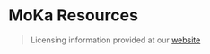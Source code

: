 # MoKa Resources 

> Licensing information provided at our [website](https://mokareads.org/licenses)

